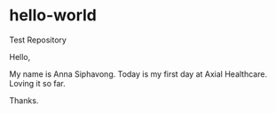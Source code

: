 # hello-world
Test Repository

Hello,

My name is Anna Siphavong. Today is my first day at Axial Healthcare. Loving it so far.

Thanks.
